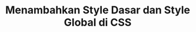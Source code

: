 ---
slug: menambahkan-style-dasar-global-css
title: Menambahkan Style Dasar dan Style Global di CSS
description: Menambahkan Style Dasar dan Style Global di CSS
type: course
course: belajar-css-dasar
publishedAt: 2026-01-09 10:00:00 +0700
---
